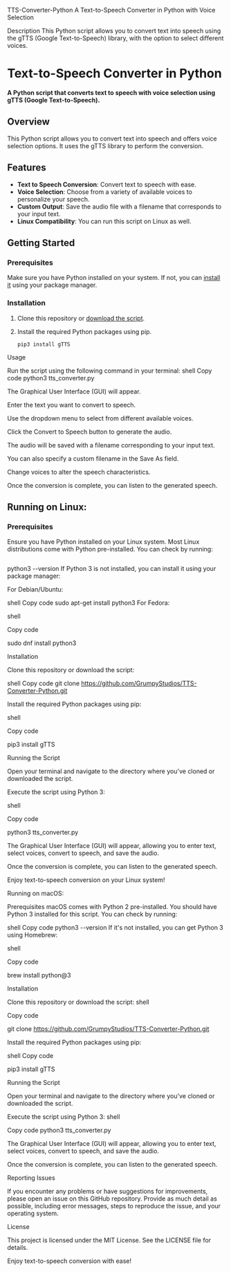 TTS-Converter-Python
A Text-to-Speech Converter in Python with Voice Selection




Description
This Python script allows you to convert text into speech using the gTTS (Google Text-to-Speech) library, with the option to select different voices.




# Text-to-Speech Converter in Python

**A Python script that converts text to speech with voice selection using gTTS (Google Text-to-Speech).**

## Overview

This Python script allows you to convert text into speech and offers voice selection options. It uses the gTTS library to perform the conversion.

## Features

- **Text to Speech Conversion**: Convert text to speech with ease.
- **Voice Selection**: Choose from a variety of available voices to personalize your speech.
- **Custom Output**: Save the audio file with a filename that corresponds to your input text.
- **Linux Compatibility**: You can run this script on Linux as well.

## Getting Started

### Prerequisites

Make sure you have Python installed on your system. If not, you can [install it](https://www.python.org/downloads/) using your package manager.

### Installation

1. Clone this repository or [download the script](https://github.com/your-username/TTS-Converter-Python/archive/main.zip).

2. Install the required Python packages using pip.

   ```shell
   pip3 install gTTS
Usage

Run the script using the following command in your terminal:
shell
Copy code
python3 tts_converter.py

The Graphical User Interface (GUI) will appear.

Enter the text you want to convert to speech.

Use the dropdown menu to select from different available voices.

Click the Convert to Speech button to generate the audio.

The audio will be saved with a filename corresponding to your input text.

You can also specify a custom filename in the Save As field.

Change voices to alter the speech characteristics.

Once the conversion is complete, you can listen to the generated speech.


## Running on Linux:

### Prerequisites

Ensure you have Python installed on your Linux system. Most Linux distributions come with Python pre-installed. You can check by running:

```shell
```
python3 --version
If Python 3 is not installed, you can install it using your package manager:

For Debian/Ubuntu:

shell
Copy code
sudo apt-get install python3
For Fedora:

shell

Copy code

sudo dnf install python3

Installation

Clone this repository or download the script:

shell
Copy code
git clone https://github.com/GrumpyStudios/TTS-Converter-Python.git

Install the required Python packages using pip:

shell

Copy code

pip3 install gTTS

Running the Script

Open your terminal and navigate to the directory where you've cloned or downloaded the script.

Execute the script using Python 3:

shell

Copy code

python3 tts_converter.py

The Graphical User Interface (GUI) will appear, allowing you to enter text, select voices, convert to speech, and save the audio.

Once the conversion is complete, you can listen to the generated speech.

Enjoy text-to-speech conversion on your Linux system!

Running on macOS:

Prerequisites
macOS comes with Python 2 pre-installed. You should have Python 3 installed for this script. You can check by running:

shell
Copy code
python3 --version
If it's not installed, you can get Python 3 using Homebrew:

shell

Copy code

brew install python@3

Installation

Clone this repository or download the script:
shell

Copy code

git clone https://github.com/GrumpyStudios/TTS-Converter-Python.git

Install the required Python packages using pip:

shell
Copy code

pip3 install gTTS

Running the Script

Open your terminal and navigate to the directory where you've cloned or downloaded the script.

Execute the script using Python 3:
shell

Copy code
python3 tts_converter.py

The Graphical User Interface (GUI) will appear, allowing you to enter text, select voices, convert to speech, and save the audio.

Once the conversion is complete, you can listen to the generated speech.

Reporting Issues

If you encounter any problems or have suggestions for improvements, please open an issue on this GitHub repository. Provide as much detail as possible, including error messages, steps to reproduce the issue, and your operating system.

License

This project is licensed under the MIT License. See the LICENSE file for details.

Enjoy text-to-speech conversion with ease!
